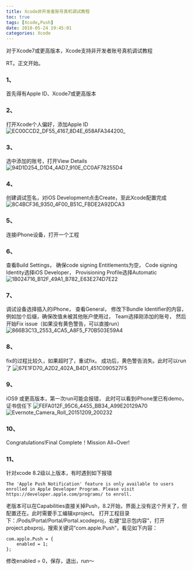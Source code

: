 ```yaml
---
title: Xcode非开发者账号真机调试教程
toc: true
tags: [Xcode,Push]
date: 2018-05-24 19:45:01
categories: Xcode
---
```

对于Xcode7或更高版本，Xcode支持非开发者账号真机调试教程
<!-- more -->
RT。正文开始。
### 1、
首先得有Apple ID、Xcode7或更高版本

### 2、
打开Xcode个人偏好，添加Apple ID
![EC00CCD2_DF55_4167_8D4E_658AFA344200_](01.jpeg)

### 3、
选中添加的账号，打开View Details
![94D1D254_D1D4_4AD7_910E_CC0AF78255D4](02.jpeg)

### 4、
创建调试签名，对iOS Development点击Create，至此Xcode配置完成
![8C4BCF36_9350_4F00_B51C_FBDE2A92DCA3](03.jpeg)

### 5、
连接iPhone设备，打开一个工程

### 6、
查看Build Settings，
确保code signing Entitlements为空，
Code signing Identity选择iOS Developer，
Provisioning Profile选择Automatic
![1B024716_B12F_49A1_B782_E63E274D7E22](04.jpeg)

### 7、
调试设备选择插入的iPhone，
查看General，
修改下Bundle Identifier的内容，例如加个后缀，确保改值未被其他账户使用过，
Team选择刚添加的账号，
然后开始Fix issue（如果没有黄色警告，可以直接run）
![866B3C13_2553_4CA5_A8F5_F70B503E59A4](05.jpeg)

### 8、
fix的过程比较久，如果超时了，重试fix。
成功后，黄色警告消失。此时可以run了
![67E1FD70_A2D2_402A_B4D1_451C090527F5](06.jpeg)

### 9、
iOS9 或更高版本，第一次run可能会报错，
此时可以看到iPhone里已有demo，证书信任下
![FEFA012F_95C6_4455_BB34_A99E20129A70](07.jpeg)
![Evernote_Camera_Roll_20151209_200232](08.jpeg)

### 10、
Congratulations!Final Complete！Mission All~Over!

### 11、
针对xcode 8.2级以上版本，有时遇到如下报错
```
The 'Apple Push Notification' feature is only available to users enrolled in Apple Developer Program. Please visit https://developer.apple.com/programs/ to enroll.
```
老版本可以在Capabilities直接关掉Push，8.2开始，界面上没有这个开关了，但配置还在。此时需要手工编辑xproject。
打开工程目录下：/Pods/Portal/Portal/Portal.xcodeproj，右键“显示包内容”，打开project.pbxproj，搜索关键词“com.apple.Push”，看见如下内容：
```
com.apple.Push = {
    enabled = 1;
};
```
修改enabled = 0，保存，退出，run～